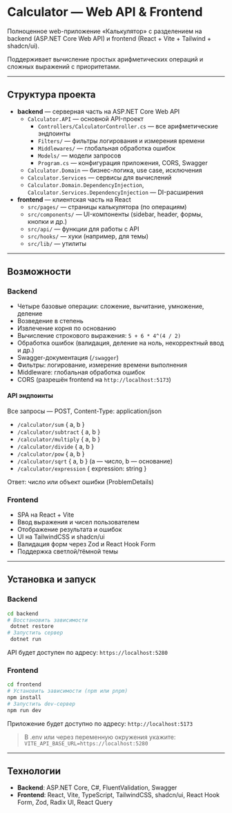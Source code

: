 # Calculator — Web API & Frontend

Полноценное web-приложение «Калькулятор» с разделением на backend (ASP.NET Core Web API) и frontend (React + Vite + Tailwind + shadcn/ui).

Поддерживает вычисление простых арифметических операций и сложных выражений с приоритетами.

---

## Структура проекта

- **backend** — серверная часть на ASP.NET Core Web API
  - `Calculator.API` — основной API-проект
    - `Controllers/CalculatorController.cs` — все арифметические эндпоинты
    - `Filters/` — фильтры логирования и измерения времени
    - `Middlewares/` — глобальная обработка ошибок
    - `Models/` — модели запросов
    - `Program.cs` — конфигурация приложения, CORS, Swagger
  - `Calculator.Domain` — бизнес-логика, use case, исключения
  - `Calculator.Services` — сервисы для вычислений
  - `Calculator.Domain.DependencyInjection`, `Calculator.Services.DependencyInjection` — DI-расширения
- **frontend** — клиентская часть на React
  - `src/pages/` — страницы калькулятора (по операциям)
  - `src/components/` — UI-компоненты (sidebar, header, формы, кнопки и др.)
  - `src/api/` — функции для работы с API
  - `src/hooks/` — хуки (например, для темы)
  - `src/lib/` — утилиты

---

## Возможности

### Backend

- Четыре базовые операции: сложение, вычитание, умножение, деление
- Возведение в степень
- Извлечение корня по основанию
- Вычисление строкового выражения: `5 + 6 * 4^(4 / 2)`
- Обработка ошибок (валидация, деление на ноль, некорректный ввод и др.)
- Swagger-документация (`/swagger`)
- Фильтры: логирование, измерение времени выполнения
- Middleware: глобальная обработка ошибок
- CORS (разрешён frontend на `http://localhost:5173`)

#### API эндпоинты

Все запросы — POST, Content-Type: application/json

- `/calculator/sum` { a, b }
- `/calculator/subtract` { a, b }
- `/calculator/multiply` { a, b }
- `/calculator/divide` { a, b }
- `/calculator/pow` { a, b }
- `/calculator/sqrt` { a, b } (a — число, b — основание)
- `/calculator/expression` { expression: string }

Ответ: число или объект ошибки (ProblemDetails)

### Frontend

- SPA на React + Vite
- Ввод выражения и чисел пользователем
- Отображение результата и ошибок
- UI на TailwindCSS и shadcn/ui
- Валидация форм через Zod и React Hook Form
- Поддержка светлой/тёмной темы

---

## Установка и запуск

### Backend

```bash
cd backend
# Восстановить зависимости
 dotnet restore
# Запустить сервер
 dotnet run
```

API будет доступен по адресу: `https://localhost:5280`

### Frontend

```bash
cd frontend
# Установить зависимости (npm или pnpm)
npm install
# Запустить dev-сервер
npm run dev
```

Приложение будет доступно по адресу: `http://localhost:5173`

> В .env или через переменную окружения укажите:
> `VITE_API_BASE_URL=https://localhost:5280`

---

## Технологии

- **Backend**: ASP.NET Core, C#, FluentValidation, Swagger
- **Frontend**: React, Vite, TypeScript, TailwindCSS, shadcn/ui, React Hook Form, Zod, Radix UI, React Query
